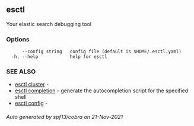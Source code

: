 ## esctl

Your elastic search debugging tool

### Options

```
      --config string   config file (default is $HOME/.esctl.yaml)
  -h, --help            help for esctl
```

### SEE ALSO

* [esctl cluster](esctl_cluster.md)	 - 
* [esctl completion](esctl_completion.md)	 - generate the autocompletion script for the specified shell
* [esctl config](esctl_config.md)	 - 

###### Auto generated by spf13/cobra on 21-Nov-2021
